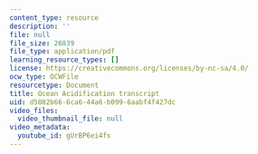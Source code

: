 ```yaml
---
content_type: resource
description: ''
file: null
file_size: 26839
file_type: application/pdf
learning_resource_types: []
license: https://creativecommons.org/licenses/by-nc-sa/4.0/
ocw_type: OCWFile
resourcetype: Document
title: Ocean Acidification transcript
uid: d5082b66-6ca6-44a6-b099-6aabf4f427dc
video_files:
  video_thumbnail_file: null
video_metadata:
  youtube_id: gUrBP6ei4fs
---
```

